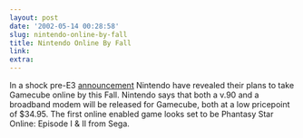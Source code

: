 ```yaml
---
layout: post
date: '2002-05-14 00:28:58'
slug: nintendo-online-by-fall
title: Nintendo Online By Fall
link: 
extra: 
---
```


In a shock pre-E3 [announcement](http://www.planetgamecube.com/news.cfm?action=item&amp;id=3010) Nintendo have revealed their plans to take Gamecube online by this Fall. Nintendo says that both a v.90 and a broadband modem will be released for Gamecube, both at a low pricepoint of $34.95. The first online enabled game looks set to be Phantasy Star Online: Episode I & II from Sega.